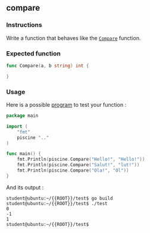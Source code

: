 ## compare

### Instructions

Write a function that behaves like the [`Compare`](https://golang.org/pkg/strings/#Compare) function.

### Expected function

```go
func Compare(a, b string) int {

}
```

### Usage

Here is a possible [program](TODO-LINK) to test your function :

```go
package main

import (
	"fmt"
	piscine ".."
)

func main() {
	fmt.Println(piscine.Compare("Hello!", "Hello!"))
	fmt.Println(piscine.Compare("Salut!", "lut!"))
	fmt.Println(piscine.Compare("Ola!", "Ol"))
}
```

And its output :

```console
student@ubuntu:~/{{ROOT}}/test$ go build
student@ubuntu:~/{{ROOT}}/test$ ./test
0
-1
1
student@ubuntu:~/{{ROOT}}/test$
```
